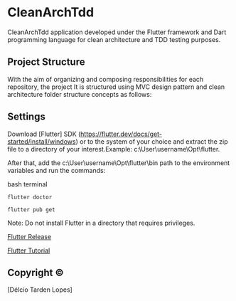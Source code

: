 # CleanArchTdd

CleanArchTdd application developed under the Flutter framework and Dart programming language for clean architecture and TDD testing purposes.

## Project Structure

With the aim of organizing and composing responsibilities for each repository, the project
It is structured using MVC design pattern and clean architecture folder structure concepts as follows:


## Settings

Download [Flutter] SDK (https://flutter.dev/docs/get-started/install/windows) or to the system of your choice and extract the zip file to a directory of your interest.Example: c:\User\username\Opt\flutter.

After that, add the c:\User\username\Opt\flutter\bin path to the environment variables and run the commands:

bash terminal
```
flutter doctor
```

```
flutter pub get
```
Note: Do not install Flutter in a directory that requires privileges.

[Flutter Release](https://flutter.dev/docs/development/tools/sdk/releases)

[Flutter Tutorial](https://flutter.dev/docs/cookbook)



## Copyright ©

[Délcio Tarden Lopes]
